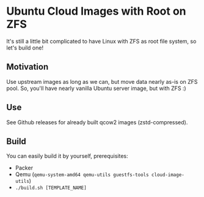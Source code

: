 # Ubuntu Cloud Images with Root on ZFS

It's still a little bit complicated to have Linux with ZFS as root file system,
so let's build one!

## Motivation

Use upstream images as long as we can, but move data nearly as-is on ZFS pool.
So, you'll have nearly vanilla Ubuntu server image, but with ZFS :)

## Use

See Github releases for already built qcow2 images (zstd-compressed).

## Build

You can easily build it by yourself, prerequisites:
- Packer
- Qemu (`qemu-system-amd64 qemu-utils guestfs-tools cloud-image-utils`)
- `./build.sh [TEMPLATE_NAME]`
